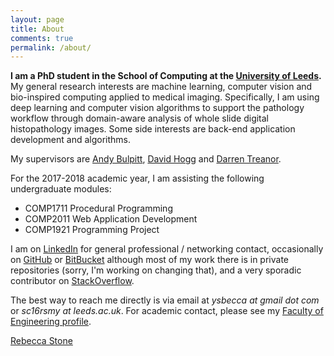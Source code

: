 ```yaml
---
layout: page
title: About
comments: true
permalink: /about/
---
```


**I am a PhD student in the School of Computing at the [University of Leeds](https://engineering.leeds.ac.uk/computing).** My general research interests are machine learning, computer vision and bio-inspired computing applied to medical imaging. Specifically, I am using deep learning and computer vision algorithms to support the pathology workflow through domain-aware analysis of whole slide digital histopathology images. Some side interests are back-end application development and algorithms. 

My supervisors are [Andy Bulpitt](https://scholar.google.co.uk/citations?user=9S9v3bcAAAAJ&hl=en&oi=ao), [David Hogg](https://scholar.google.co.uk/citations?user=5VJ4YPQAAAAJ&hl=en&oi=ao) and [Darren Treanor](https://scholar.google.co.uk/citations?user=tTwpjE0AAAAJ&hl=en&oi=ao).

For the 2017-2018 academic year, I am assisting the following undergraduate modules:

+ COMP1711 Procedural Programming
+ COMP2011 Web Application Development
+ COMP1921 Programming Project

<!-- ![Me]({{site.baseurl}}/assets/static-images/me-small.png "Me") -->

I am on [LinkedIn](https://www.linkedin.com/in/ysbecca/) for general professional / networking contact, occasionally on [GitHub](https://github.com/ysbecca) or [BitBucket](https://bitbucket.org/ysbecca) although most of my work there is in private repositories (sorry, I'm working on changing that), and a very sporadic contributor on [StackOverflow](http://stackoverflow.com/users/1677813/ysbecca).

The best way to reach me directly is via email at *ysbecca at gmail dot com* or *sc16rsmy at leeds.ac.uk*. For academic contact, please see my [Faculty of Engineering profile](https://engineering.leeds.ac.uk/pgr/513/Rebecca_Stone).


<div class="LI-profile-badge"  data-version="v1" data-size="large" data-locale="en_US" data-type="horizontal" data-theme="light" data-vanity="ysbecca"><a class="LI-simple-link" href='https://uk.linkedin.com/in/ysbecca?trk=profile-badge'>Rebecca Stone</a></div>



<script type="text/javascript" src="https://platform.linkedin.com/badges/js/profile.js" async defer></script>
